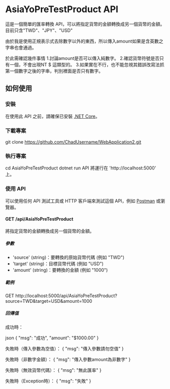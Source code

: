 # AsiaYoPreTestProduct API

這是一個簡單的匯率轉換 API，可以將指定貨幣的金額轉換成另一個貨幣的金額。
目前只含"TWD"、"JPY"、"USD"

由於我是使用正規表示式去除數字以外的東西，所以傳入amount如果是含英數之字串也會通過。

於此需確認幾件事情
1.討論amount是否可以傳入純數字。
2.確認貨幣符號是否只有一個，不會出現NT $ 這類型的。
3.如果實在不行，也不能忽視其錯誤改寫法抓第一個數字之後的字串，判別裡面是否只有數字。

## 如何使用

### 安裝

在使用此 API 之前，請確保已安裝 [.NET Core](https://dotnet.microsoft.com/download)。

### 下載專案

git clone https://github.com/ChadUsername/WebApplication2.git

### 執行專案

cd AsiaYoPreTestProduct
dotnet run
API 將運行在 'http://localhost:5000' 上。

### 使用 API

可以使用任何 API 測試工具或 HTTP 客戶端來測試這個 API，例如 [Postman](https://www.postman.com/) 或瀏覽器。

#### GET /api/AsiaYoPreTestProduct

將指定貨幣的金額轉換成另一個貨幣的金額。

##### 參數

- 'source' (string)：要轉換的原始貨幣代碼 (例如 "TWD")
- 'target' (string)：目標貨幣代碼 (例如 "USD")
- 'amount' (string)：要轉換的金額 (例如 "1000")

##### 範例

GET http://localhost:5000/api/AsiaYoPreTestProduct?source=TWD&target=USD&amount=1000

##### 回傳值

成功時：

json
{
  "msg": "成功",
  "amount": "$1000.00"
}

失敗時（傳入參數為空值）：
{
  "msg": "傳入參數請勿空值"
}

失敗時（非數字金額）：
{
  "msg": "傳入參數amount為非數字"
}

失敗時（無效貨幣代碼）：
{
  "msg": "無此匯率"
}

失敗時（Exception時）：
{
  "msg": "失敗"
}
